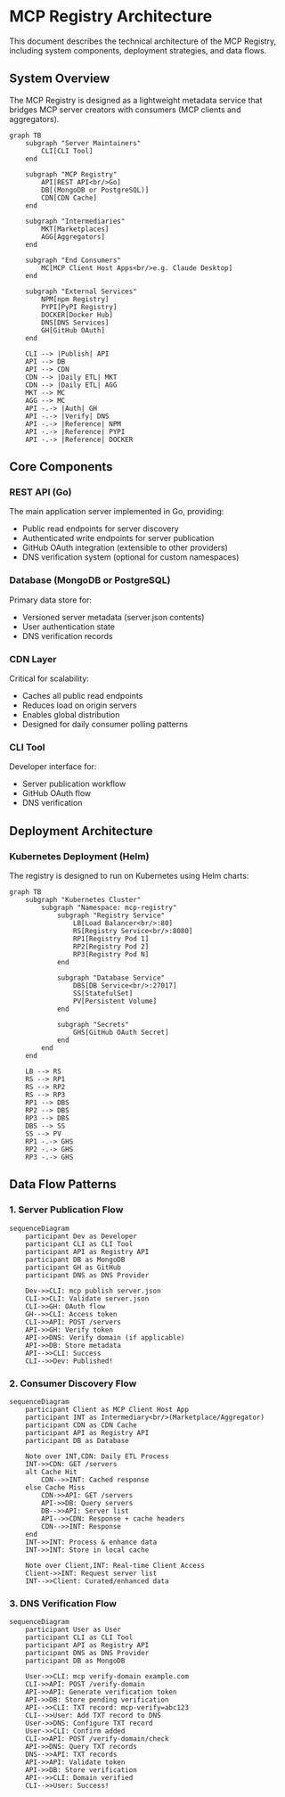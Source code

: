 # MCP Registry Architecture

This document describes the technical architecture of the MCP Registry, including system components, deployment strategies, and data flows.

## System Overview

The MCP Registry is designed as a lightweight metadata service that bridges MCP server creators with consumers (MCP clients and aggregators).

```mermaid
graph TB
    subgraph "Server Maintainers"
        CLI[CLI Tool]
    end
    
    subgraph "MCP Registry"
        API[REST API<br/>Go]
        DB[(MongoDB or PostgreSQL)]
        CDN[CDN Cache]
    end
    
    subgraph "Intermediaries"
        MKT[Marketplaces]
        AGG[Aggregators]
    end
    
    subgraph "End Consumers"
        MC[MCP Client Host Apps<br/>e.g. Claude Desktop]
    end
    
    subgraph "External Services"
        NPM[npm Registry]
        PYPI[PyPI Registry]
        DOCKER[Docker Hub]
        DNS[DNS Services]
        GH[GitHub OAuth]
    end
    
    CLI --> |Publish| API
    API --> DB
    API --> CDN
    CDN --> |Daily ETL| MKT
    CDN --> |Daily ETL| AGG
    MKT --> MC
    AGG --> MC
    API -.-> |Auth| GH
    API -.-> |Verify| DNS
    API -.-> |Reference| NPM
    API -.-> |Reference| PYPI
    API -.-> |Reference| DOCKER
```

## Core Components

### REST API (Go)

The main application server implemented in Go, providing:
- Public read endpoints for server discovery
- Authenticated write endpoints for server publication
- GitHub OAuth integration (extensible to other providers)
- DNS verification system (optional for custom namespaces)

### Database (MongoDB or PostgreSQL)

Primary data store for:
- Versioned server metadata (server.json contents)
- User authentication state
- DNS verification records

### CDN Layer

Critical for scalability:
- Caches all public read endpoints
- Reduces load on origin servers
- Enables global distribution
- Designed for daily consumer polling patterns

### CLI Tool

Developer interface for:
- Server publication workflow
- GitHub OAuth flow
- DNS verification

## Deployment Architecture

### Kubernetes Deployment (Helm)

The registry is designed to run on Kubernetes using Helm charts:

```mermaid
graph TB
    subgraph "Kubernetes Cluster"
        subgraph "Namespace: mcp-registry"
            subgraph "Registry Service"
                LB[Load Balancer<br/>:80]
                RS[Registry Service<br/>:8080]
                RP1[Registry Pod 1]
                RP2[Registry Pod 2]
                RP3[Registry Pod N]
            end
            
            subgraph "Database Service"
                DBS[DB Service<br/>:27017]
                SS[StatefulSet]
                PV[Persistent Volume]
            end
            
            subgraph "Secrets"
                GHS[GitHub OAuth Secret]
            end
        end
    end
    
    LB --> RS
    RS --> RP1
    RS --> RP2
    RS --> RP3
    RP1 --> DBS
    RP2 --> DBS
    RP3 --> DBS
    DBS --> SS
    SS --> PV
    RP1 -.-> GHS
    RP2 -.-> GHS
    RP3 -.-> GHS
```

## Data Flow Patterns

### 1. Server Publication Flow

```mermaid
sequenceDiagram
    participant Dev as Developer
    participant CLI as CLI Tool
    participant API as Registry API
    participant DB as MongoDB
    participant GH as GitHub
    participant DNS as DNS Provider
    
    Dev->>CLI: mcp publish server.json
    CLI->>CLI: Validate server.json
    CLI->>GH: OAuth flow
    GH-->>CLI: Access token
    CLI->>API: POST /servers
    API->>GH: Verify token
    API->>DNS: Verify domain (if applicable)
    API->>DB: Store metadata
    API-->>CLI: Success
    CLI-->>Dev: Published!
```

### 2. Consumer Discovery Flow

```mermaid
sequenceDiagram
    participant Client as MCP Client Host App
    participant INT as Intermediary<br/>(Marketplace/Aggregator)
    participant CDN as CDN Cache
    participant API as Registry API
    participant DB as Database
    
    Note over INT,CDN: Daily ETL Process
    INT->>CDN: GET /servers
    alt Cache Hit
        CDN-->>INT: Cached response
    else Cache Miss
        CDN->>API: GET /servers
        API->>DB: Query servers
        DB-->>API: Server list
        API-->>CDN: Response + cache headers
        CDN-->>INT: Response
    end
    INT->>INT: Process & enhance data
    INT->>INT: Store in local cache
    
    Note over Client,INT: Real-time Client Access
    Client->>INT: Request server list
    INT-->>Client: Curated/enhanced data
```

### 3. DNS Verification Flow

```mermaid
sequenceDiagram
    participant User as User
    participant CLI as CLI Tool
    participant API as Registry API
    participant DNS as DNS Provider
    participant DB as MongoDB
    
    User->>CLI: mcp verify-domain example.com
    CLI->>API: POST /verify-domain
    API->>API: Generate verification token
    API->>DB: Store pending verification
    API-->>CLI: TXT record: mcp-verify=abc123
    CLI-->>User: Add TXT record to DNS
    User->>DNS: Configure TXT record
    User->>CLI: Confirm added
    CLI->>API: POST /verify-domain/check
    API->>DNS: Query TXT records
    DNS-->>API: TXT records
    API->>API: Validate token
    API->>DB: Store verification
    API-->>CLI: Domain verified
    CLI-->>User: Success!
```